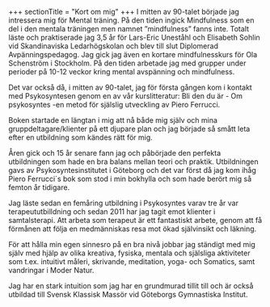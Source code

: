 +++
sectionTitle = "Kort om mig"
+++
I mitten av 90-talet började jag intressera mig för Mental träning. På den tiden ingick Mindfulness som en del i den mentala träningen men namnet ”mindfulness” fanns inte.
Totalt läste och praktiserade jag 3,5 år för Lars-Eric Uneståhl och Elisabeth Sohlin vid Skandinaviska Ledarhögskolan och blev till slut Diplomerad Avpänningspedagog. Jag gick jag även en kortare mindfulnesskurs för Ola Schenström i Stockholm.
På den tiden arbetade jag med grupper under perioder på 10-12 veckor kring mental avspänning och mindfulness.

Det var också då, i mitten av 90-talet, jag för första gången kom i kontakt med Psykosyntesen genom en av vår kurslitteratur: Bli den du är - Om psykosyntes -en metod för själslig utveckling av Piero Ferrucci.

Boken startade en längtan i mig att nå både mig själv och mina gruppdeltagare/klienter på ett djupare plan och jag började så smått leta efter en utbildning som kändes rätt för mig.

Åren gick och 15 år senare fann jag och påbörjade den perfekta utbildningen som hade en bra balans mellan teori och praktik. Utbildningen gavs av Psykosyntesinstitutet i Göteborg och det var först då jag kom ihåg Piero Ferrucci´s bok som stod i min bokhylla och som hade berört mig så femton år tidigare.

Jag läste sedan en femåring utbildning i Psykosyntes varav tre år var terapeututbilldning och sedan 2011 har jag tagit emot klienter i samtalsterapi. Att arbeta som terapeut är ett fantastiskt arbete, genom att få förmånen att följa en medmänniskas resa mot ökad självinsikt och läkning.

För att hålla min egen sinnesro på en bra nivå jobbar jag ständigt med mig själv med hjälp av olika kreativa, fysiska, mentala och själsliga aktiviteter som t.ex. intuitivt måleri, skrivande, meditation, yoga- och Somatics, samt vandringar i Moder Natur.

Jag har en stark intuition som jag har en grundmurad tillit till och är också utbildad till Svensk Klassisk Massör vid Göteborgs Gymnastiska Institut.
